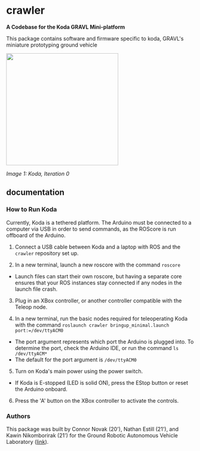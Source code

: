 # crawler
**A Codebase for the Koda GRAVL Mini-platform**

This package contains software and firmware specific to koda, GRAVL's miniature
prototyping ground vehicle

<img src="" width=300/>

_Image 1: Koda, Iteration 0_

## documentation

### How to Run Koda

Currently, Koda is a tethered platform. The Arduino must be connected to a computer
via USB in order to send commands, as the ROScore is run offboard of the Arduino.

1. Connect a USB cable between Koda and a laptop with ROS and the `crawler` repository set up.

2. In a new terminal, launch a new roscore with the command `roscore`

* Launch files can start their own roscore, but having a separate core ensures that your ROS instances stay connected if any nodes in the launch file crash.

3. Plug in an XBox controller, or another controller compatible with the Teleop node.

4.  In a new terminal, run the basic nodes required for teleoperating Koda with the command `roslaunch crawler bringup_minimal.launch port:=/dev/ttyACM0`

* The port argument represents which port the Arduino is plugged into. To determine the port, check the Arduino IDE, or run the command `ls /dev/ttyACM*`
* The default for the port argument is `/dev/ttyACM0`

5. Turn on Koda's main power using the power switch.

* If Koda is E-stopped (LED is solid ON), press the EStop button or reset the Arduino onboard.

6. Press the 'A' button on the XBox controller to activate the controls.

### Authors

This package was built by Connor Novak (20'), Nathan Estill (21'), and Kawin Nikomborirak (21') for the Ground Robotic Autonomous Vehicle Laboratory
([link](https://github.com/olinrobotics/gravl/wiki)).

